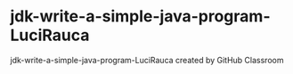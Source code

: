 # jdk-write-a-simple-java-program-LuciRauca
jdk-write-a-simple-java-program-LuciRauca created by GitHub Classroom
